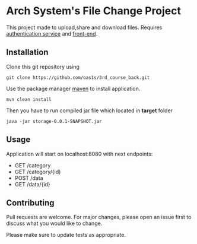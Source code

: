 # Arch System's File Change Project

This project made to upload,share and download files. Requires [authentication service](https://github.com/ARManakhov/3rd_course_auth) and [front-end](https://github.com/AekoArray/arch-front).

## Installation

Clone this git repository using 

`git clone https://github.com/oas1s/3rd_course_back.git`

Use the package manager [maven](https://maven.apache.org/) to install application.

``
mvn clean install
``

Then you have to run compiled jar file which located in **target** folder

`java -jar storage-0.0.1-SNAPSHOT.jar`

## Usage

Application will start on localhost:8080 with next endpoints:
* GET /category
* GET /category/{id)
* POST /data
* GET /data/{id}

## Contributing
Pull requests are welcome. For major changes, please open an issue first to discuss what you would like to change.

Please make sure to update tests as appropriate.